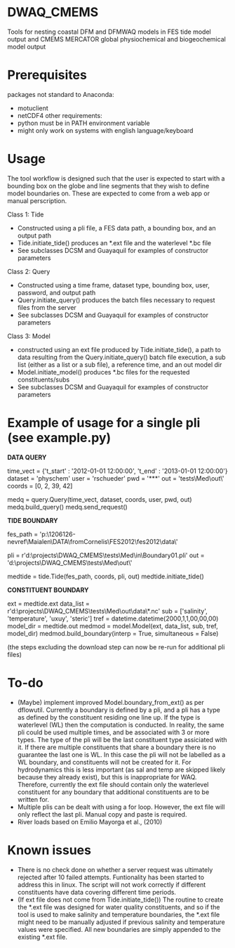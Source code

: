 # DWAQ_CMEMS
Tools for nesting coastal DFM and DFMWAQ models in FES tide model output and CMEMS MERCATOR global physiochemical and biogeochemical model output 

# Prerequisites
packages not standard to Anaconda:
* motuclient
* netCDF4
other requirements:
* python must be in PATH environment variable
* might only work on systems with english language/keyboard

# Usage
The tool workflow is designed such that the user is expected to start with a bounding box on the globe and line segments that they wish to define model boundaries on.
These are expected to come from a web app or manual perscription.

Class 1: Tide
* Constructed using a pli file, a FES data path,  a bounding box, and an output path
* Tide.initiate_tide() produces an *.ext file and the waterlevel *.bc file
* See subclasses DCSM and Guayaquil for examples of constructor parameters

Class 2: Query
* Constructed using a time frame, dataset type,  bounding box, user, password, and output path
* Query.initiate_query() produces the batch files necessary to request files from the server
* See subclasses DCSM and Guayaquil for examples of constructor parameters

Class 3: Model
* constructed using an ext file produced by Tide.initiate_tide(), a path to data resulting from the Query.initiate_query() batch file execution, a sub list (either as a list or a sub file), a reference time, and an out model dir
* Model.initiate_model() produces *.bc files for the requested constituents/subs
* See subclasses DCSM and Guayaquil for examples of constructor parameters

# Example of usage for a single pli (see example.py)

**DATA QUERY**

time_vect  = {'t_start' : '2012-01-01 12:00:00',
              't_end'   : '2013-01-01 12:00:00'}
dataset    = 'physchem'
user       = 'rschueder'
pwd        = '***'
out        = 'tests\\Med\\out\\'
coords     = [0, 2, 39, 42]

medq = query.Query(time_vect, dataset, coords, user, pwd, out)
medq.build_query()
medq.send_request()

**TIDE BOUNDARY**

fes_path = 'p:\\1206126-nevref\\Maialen\\DATA\\fromCornelis\\FES2012\\fes2012\\data\\'

pli =  r'd:\projects\DWAQ_CMEMS\tests\Med\in\Boundary01.pli'
out = 'd:\\projects\\DWAQ_CMEMS\\tests\\Med\\out\\'

medtide = tide.Tide(fes_path, coords, pli, out)
medtide.initiate_tide()

**CONSTITUENT BOUNDARY**

ext = medtide.ext
data_list = r'd:\\projects\DWAQ_CMEMS\\tests\\Med\\out\\data\\*.nc'
sub       = ['salinity', 'temperature', 'uxuy', 'steric']
tref      = datetime.datetime(2000,1,1,00,00,00)
model_dir = medtide.out
medmod    = model.Model(ext, data_list, sub, tref, model_dir)
medmod.build_boundary(interp = True, simultaneous = False)

(the steps excluding the download step can now be re-run for additional pli files)

# To-do
* (Maybe) implement improved Model.boundary_from_ext() as per dflowutil. Currently a boundary is defined by a pli, and a pli has a type as defined by the constituent residing one line up. 
  If the type is waterlevel (WL) then the computation is conducted. In reality, the same pli could be used multiple times, and be associated with 3 or more types. The type of the pli will be the last constituent type assiciated with it.
  If there are multiple constituents that share a boundary there is no guarantee the last one is WL. In this case the pli will not be labelled as a WL boundary, and constituents will not be created for it. 
  For hydrodynamics this is less important (as sal and temp are skipped likely because they already exist), but this is inappropriate for WAQ. Therefore, currently the ext file should contain only the waterlevel constituent for any boundary
  that additional constituents are to be written for.
* Multiple plis can be dealt with using a for loop. However, the ext file will only reflect the last pli. Manual copy and paste is required.
* River loads based on Emilio Mayorga et al., (2010)

# Known issues
* There is no check done on whether a server request was ultimately rejected after 10 failed attempts. Funtionality has been started to address this in linux. The script will not work correctly if different constituents have data covering different time periods.
* (If ext file does not come from Tide.initiate_tide()) The routine to create the *.ext file was designed for water quality constituents, and so if the tool is used to make salinity and temperature boundaries, the *.ext file might need to be manually adjusted if previous salinity and temperature values were specified. All new boundaries are simply appended to the existing *.ext file.

